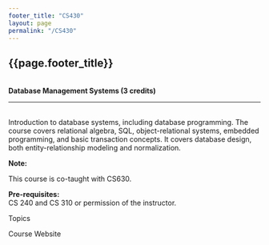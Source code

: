 ```yaml
---
footer_title: "CS430"
layout: page
permalink: "/CS430"
---
```


## {{page.footer_title}}
\
**Database Management Systems (3 credits)**

---
\
Introduction to database systems, including database programming. The course covers relational algebra, SQL, object-relational systems, embedded programming, and basic transaction concepts. It covers database design, both entity-relationship modeling and normalization.

**Note:**

This course is co-taught with CS630.

**Pre-requisites:**
\
CS 240 and CS 310 or permission of the instructor.

Topics

Course Website